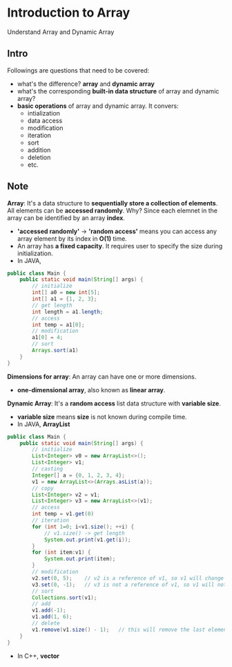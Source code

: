 # Introduction to Array  
Understand Array and Dynamic Array

## Intro  
Followings are questions that need to be covered: 
- what's the difference? **array** and **dynamic array**
- what's the corresponding **built-in data structure** of array and dynamic array?
- **basic operations** of array and dynamic array. It convers: 
    - intialization 
    - data access 
    - modification
    - iteration
    - sort 
    - addition 
    - deletion
    - etc.  


## Note  
**Array**: It's a data structure to **sequentially store a collection of elements**. All elements can be **accessed randomly**. Why? Since each elemnet in the array can be identified by an array **index**.  
- **'accessed randomly'** -> **'random access'** means you can access any array element by its index in **O(1)** time. 
- An array has **a fixed capacity**. It requires user to specify the size during initialization.
- In JAVA,
```JAVA
public class Main {
    public static void main(String[] args) {
        // initialize
        int[] a0 = new int[5];
        int[] a1 = {1, 2, 3};
        // get length
        int length = a1.length;
        // access
        int temp = a1[0];
        // modification
        a1[0] = 4;
        // sort
        Arrays.sort(a1)
    }
}
```

**Dimensions for array**: An array can have one or more dimensions. 
- **one-dimensional array**, also known as **linear array**. 

**Dynamic Array**: It's a **random access** list data structure with **variable size**.  
- **variable size** means **size** is not known during compile time.
- In JAVA, **ArrayList**
```JAVA
public class Main {
    public static void main(String[] args) {
        // initialize
        List<Integer> v0 = new ArrayList<>();
        List<Integer> v1;
        // casting
        Integer[] a = {0, 1, 2, 3, 4};
        v1 = new ArrayList<>(Arrays.asList(a));
        // copy
        List<Integer> v2 = v1;
        List<Integer> v3 = new ArrayList<>(v1);
        // access
        int temp = v1.get(0)
        // iteration
        for (int 1=0; i<v1.size(); ++i) {
            // v1.size() -> get length
            System.out.print(v1.get(i));
        }
        for (int item:v1) {
            System.out.print(item);
        }
        // modification
        v2.set(0, 5);    // v2 is a reference of v1, so v1 will change
        v3.set(0, -1);   // v3 is not a reference of v1, so v1 will not change
        // sort
        Collections.sort(v1);
        // add
        v1.add(-1);
        v1.add(1, 6);
        // delete
        v1.remove(v1.size() - 1);   // this will remove the last element
    }
}
```
- In C++, **vector**




